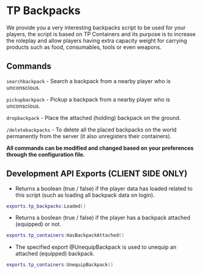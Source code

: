 # TP Backpacks    
We provide you a very interesting backpacks script to be used for your players, the script is based on TP Containers and its purpose is to increase the roleplay and allow players having extra capacity weight for carrying products such as food, consumables, tools or even weapons. 

## Commands

`searchbackpack` - Search a backpack from a nearby player who is unconscious.

`pickupbackpack` - Pickup a backpack from a nearby player who is unconscious.

`dropbackpack` - Place the attached (holding) backpack on the ground.

`/deletebackpacks` - To delete all the placed backpacks on the world permanently from the server (it also unregisters their containers).

**All commands can be modified and changed based on your preferences through the configuration file.**

## Development API Exports (CLIENT SIDE ONLY)

- Returns a boolean (true / false) if the player data has loaded related to this script (such as loading all backpack data on login).
```lua
exports.tp_backpacks:Loaded()
```

- Returns a boolean (true / false) if the player has a backpack attached (equipped) or not.
```lua
exports.tp_containers:HasBackpackAttached()
```

- The specified export @UnequipBackpack is used to unequip an attached (equipped) backpack.
```lua
exports.tp_containers:UnequipBackpack()
```
